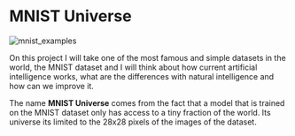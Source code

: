 # MNIST Universe

![mnist_examples](https://upload.wikimedia.org/wikipedia/commons/2/27/MnistExamples.png)

On this project I will take one of the most famous and simple datasets in the world, the MNIST dataset and I will think about how current artificial intelligence works, what are the differences with natural intelligence and how can we improve it.

The name **MNIST Universe** comes from the fact that a model that is trained on the MNIST dataset only has access to a tiny fraction of the world. Its universe its limited to the 28x28 pixels of the images of the dataset.
